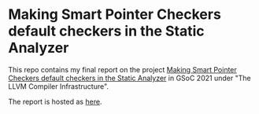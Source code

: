 # Making Smart Pointer Checkers default checkers in the Static Analyzer

This repo contains my final report on the project [Making Smart Pointer Checkers default checkers in the Static Analyzer](https://summerofcode.withgoogle.com/projects/#5335801178619904) in GSoC 2021 under "The LLVM Compiler Infrastructure".

The report is hosted as [here](https://reddocmd.github.io/sturdy-octo-sniffle/).